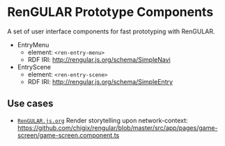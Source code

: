 # RenGULAR Prototype Components

A set of user interface components for fast prototyping with RenGULAR.

* EntryMenu
  * element: `<ren-entry-menu>`
  * RDF IRI: <http://rengular.js.org/schema/SimpleNavi>
* EntryScene
  * element: `<ren-entry-scene>`
  * RDF IRI: <http://rengular.js.org/schema/SimpleEntry>

## Use cases

* [`RenGULAR.js.org`](https://rengular.js.org) Render storytelling upon network-context: <https://github.com/chigix/rengular/blob/master/src/app/pages/game-screen/game-screen.component.ts>
